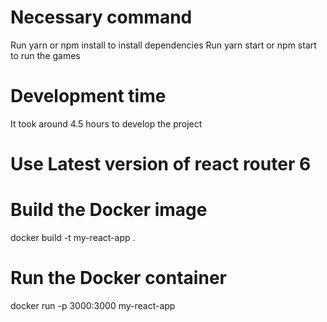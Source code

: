 # Necessary command

Run yarn or npm install to install dependencies
Run yarn start or npm start to run the games

# Development time

It took around 4.5 hours to develop the project

# Use Latest version of react router 6

# Build the Docker image
docker build -t my-react-app .

# Run the Docker container
docker run -p 3000:3000 my-react-app